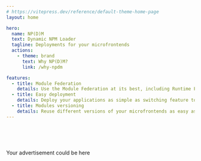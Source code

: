 ```yaml
---
# https://vitepress.dev/reference/default-theme-home-page
layout: home

hero:
  name: NP(D)M
  text: Dynamic NPM Loader
  tagline: Deployments for your microfrontends
  actions:
    - theme: brand
      text: Why NP(D)M?
      link: /why-npdm

features:
  - title: Module Federation
    details: Use the Module Federation at its best, including Runtime Federation
  - title: Easy deployment
    details: Deploy your applications as simple as switching feature toggle
  - title: Modules versioning
    details: Reuse different versions of your microfrontends as easy as different versions of NPM packages
---
```


<br />
<br />
<br />

Your advertisement could be here